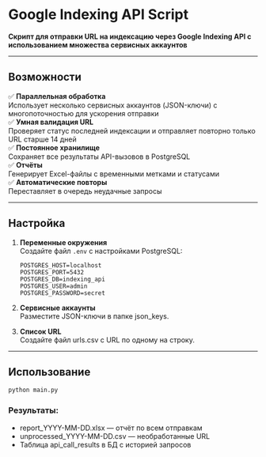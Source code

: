 # Google Indexing API Script

**Скрипт для отправки URL на индексацию через Google Indexing API с использованием множества сервисных аккаунтов**

---

## Возможности

✅ **Параллельная обработка**  
Использует несколько сервисных аккаунтов (JSON-ключи) с многопоточностью для ускорения отправки  
✅ **Умная валидация URL**  
Проверяет статус последней индексации и отправляет повторно только URL старше 14 дней  
✅ **Постоянное хранилище**  
Сохраняет все результаты API-вызовов в PostgreSQL  
✅ **Отчёты**  
Генерирует Excel-файлы с временными метками и статусами  
✅ **Автоматические повторы**  
Переставляет в очередь неудачные запросы 

---

## Настройка

1. **Переменные окружения**  
   Создайте файл `.env` с настройками PostgreSQL:
   ```env
   POSTGRES_HOST=localhost
   POSTGRES_PORT=5432
   POSTGRES_DB=indexing_api
   POSTGRES_USER=admin
   POSTGRES_PASSWORD=secret
   ```
2. **Сервисные аккаунты**  
   Разместите JSON-ключи в папке json_keys.
     
3. **Список URL**  
   Создайте файл urls.csv с URL по одному на строку.
---
## Использование
```bash
python main.py
```
### Результаты:

- report_YYYY-MM-DD.xlsx — отчёт по всем отправкам
- unprocessed_YYYY-MM-DD.csv — необработанные URL
- Таблица api_call_results в БД с историей запросов
